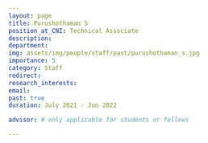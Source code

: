 ```yaml
---
layout: page
title: Purushothaman S
position_at_CNI: Technical Associate
description: 
department:
img: assets/img/people/staff/past/purushothaman_s.jpg
importance: 5
category: Staff
redirect: 
research_interests: 
email: 
past: true
duration: July 2021 - Jun 2022

advisor: # only applicable for students or fellows

---
```


